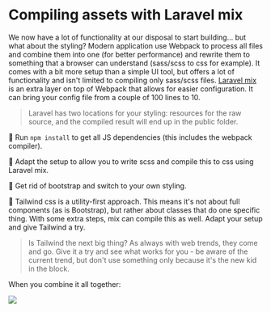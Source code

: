 # Compiling assets with Laravel mix

We now have a lot of functionality at our disposal to start building... but what about the styling?
Modern application use Webpack to process all files and combine them into one (for better performance) and rewrite them to something that a browser can understand (sass/scss to css for example).
It comes with a bit more setup than a simple UI tool, but offers a lot of functionality and isn't limited to compiling only sass/scss files.
[Laravel mix](https://laracasts.com/series/laravel-6-from-scratch/episodes/17) is an extra layer on top of Webpack that allows for easier configuration.
It can bring your config file from a couple of 100 lines to 10.

> Laravel has two locations for your styling: resources for the raw source, and the compiled result will end up in the public folder.

🌱 Run `npm install` to get all JS dependencies (this includes the webpack compiler).

🌱 Adapt the setup to allow you to write scss and compile this to css using Laravel mix.

🌼 Get rid of bootstrap and switch to your own styling.

🌳 Tailwind css is a utility-first approach. This means it's not about full components (as is Bootstrap), but rather about classes that do one specific thing. With some extra steps, mix can compile this as well. Adapt your setup and give Tailwind a try.

> Is Tailwind the next big thing? As always with web trends, they come and go. Give it a try and see what works for you - be aware of the current trend, but don't use something only because it's the new kid in the block.

When you combine it all together:

![](images/combining-it-all.gif)